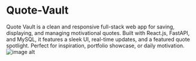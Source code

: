 # Quote-Vault
Quote Vault is a clean and responsive full-stack web app for saving, displaying, and managing motivational quotes. Built with React.js, FastAPI, and MySQL, it features a sleek UI, real-time updates, and a featured quote spotlight. Perfect for inspiration, portfolio showcase, or daily motivation.
![image alt]([imageurl](https://github.com/vishveshvar/Quote-Vault/blob/836e6c06d6596b4351802f8855a7cc38d59b611d/ui%20screenshot.png))
